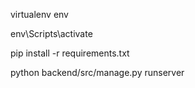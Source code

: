 virtualenv env

env\Scripts\activate

pip install -r requirements.txt

python backend/src/manage.py runserver

